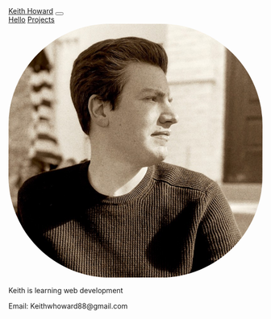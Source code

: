 <head>
        <title>Keith Howard's Portfolio</title>
        <link href="https://cdn.jsdelivr.net/npm/bootstrap@5.1.3/dist/css/bootstrap.min.css" rel="stylesheet" integrity="sha384-    1BmE4kWBq78iYhFldvKuhfTAU6auU8tT94WrHftjDbrCEXSU1oBoqyl2QvZ6jIW3" crossorigin="anonymous">
        <style>
                #landingGrid {
                display: grid;
                grid-template-columns: 1fr 1fr;
                grid-templat-rows: 1fr ;
                }
                img {
                border-radius: 40%;
                }
        </style>
</head>
<body>
        <nav class="navbar navbar-expand-lg navbar-light bg-light">
            <div class="container-fluid">
              <a class="navbar-brand" href="https://github.com/Keith-Howard">Keith Howard</a>
              <button class="navbar-toggler" type="button" data-bs-toggle="collapse" data-bs-target="#navbarNavAltMarkup" aria-controls="navbarNavAltMarkup" aria-expanded="false" aria-label="Toggle navigation">
                <span class="navbar-toggler-icon"></span>
              </button>
              <div class="collapse navbar-collapse" id="navbarNavAltMarkup">
                <div class="navbar-nav">
                  <a class="nav-link active" aria-current="page" href="#">Hello</a>
                  <a class="nav-link" href="#">Projects</a>
                </div>
              </div>
            </div>
        </nav>
  <div id="landingPageGrid">
          <img src="githubpicture.jpeg"/>
          <p>Keith is learning web development</p>
  </div>
  <div id="contactInfo">
          <footer>
                  <p>Email: Keithwhoward88@gmail.com</p>
          </footer>
  </div>
  <script language="javascript">
          let homeButton = document.getElementsByClassName('nav-link active');
          let projectsButton = document.getElementsByClassName('nav-link');
          let landingGrid = document.getElementById("landingPageGrid");
          
          homeButton.addEventListener("click", getLandingPage);
          projectsButton.addEventListener("click", getProjectsPage);
          
          function getLandingPage() {
                landingGrid.innerHTML = '<img src="githubpicture.jpeg"/>
                                   <p>Keith is learning web development</p>';
          }
          
          function getProjectsPage() {
                let p = document.createElement('p');
                p.innerHTML = 'Projects Page';
                landingGrid.innerHTML = '';
                landingGrid.appendChild(p);
          }
  </script>
</body>
